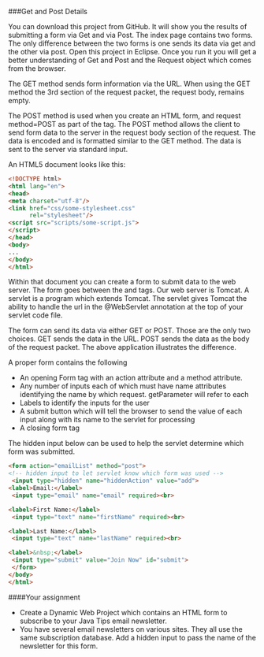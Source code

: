 ###Get and Post Details

You can download this project from GitHub. It will show you the results of submitting a form via Get and via Post. The index page contains two forms. The only difference between the two forms is one sends its data via get and the other via post. Open this project in Eclipse. Once you run it you will get a better understanding of Get and Post and the Request object which comes from the browser. 

The GET method sends form information via the URL. When using the GET method the 3rd section of the request packet, the request body, remains empty.

The POST method is used when you create an HTML form, and request method=POST as part of the tag. The POST method allows the client to send form data to the server in the request body section of the request. The data is encoded and is formatted similar to the GET method. The data is sent to the server via standard input.

 

An HTML5 document looks like this:

```html
<!DOCTYPE html>
<html lang="en">
<head>
<meta charset="utf-8"/>
<link href="css/some-stylesheet.css"
      rel="stylesheet"/>
<script src="scripts/some-script.js">
</script>
</head>
<body>
...
</body>
</html>
```

Within that document you can create a form to submit data to the web server. The form goes between the <body> and </body> tags. Our web server is Tomcat. A servlet is a program which extends Tomcat. The servlet gives Tomcat the ability to handle the url in the @WebServlet annotation at the top of your servlet code file.

The form can send its data via either GET or POST. Those are the only two choices.  GET sends the data in the URL. POST sends the data as the body of the request packet. The above application illustrates the difference.

A proper form contains the following
* An opening Form tag with an action attribute and a method attribute.
* Any number of inputs each of which must have name attributes identifying the name by which request. getParameter will refer to each
* Labels to identify the inputs for the user
* A submit button which will tell the browser to send the value of each input along with its name to the servlet for processing
* A closing form tag
 

The hidden input below can be used to help the servlet determine which form was submitted.
```html
<form action="emailList" method="post">
<!-- hidden input to let servlet know which form was used -->
 <input type="hidden" name="hiddenAction" value="add">
<label>Email:</label>
 <input type="email" name="email" required><br>

<label>First Name:</label>
 <input type="text" name="firstName" required><br>

<label>Last Name:</label>
 <input type="text" name="lastName" required><br>

<label>&nbsp;</label>
 <input type="submit" value="Join Now" id="submit">
 </form>
</body>
</html>
```

####Your assignment
* Create a Dynamic Web Project which contains an HTML form to subscribe to your Java Tips email newsletter. 
* You have several email newsletters on various sites. They all use the same subscription database. Add a hidden input to pass the name of the newsletter for this form.